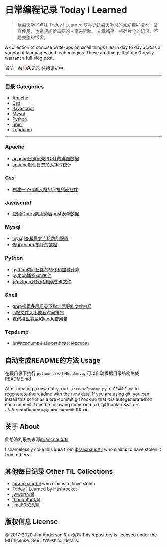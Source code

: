 # 日常编程记录 Today I Learned
> 我每天学了点啥 Today I Learned
随手记录每天学习的点滴编程技术，备查使用，也希望能给需要的人带来帮助。
文章都是一些碎片化的记录，不是完整的博客。  

A collection of concise write-ups on small things I learn day to day across a
variety of languages and technologies. These are things that don't really
warrant a full blog post.

当前一共<font color=red>13</font>条记录 持续更新中...

---
### 目录 Categories
* [Apache](#apache)
* [Css](#css)
* [Javascript](#javascript)
* [Mysql](#mysql)
* [Python](#python)
* [Shell](#shell)
* [Tcpdump](#tcpdump)

---
### Apache

- [apache日志记录POST的详细数据](apache/apache日志记录POST的详细数据.md)
- [apache默认日志加入耗时统计](apache/apache默认日志格式加入耗时统计.md)

### Css

- [创建一个带输入框的下拉列表控件](css/创建一个带输入框的下拉列表控件.md)

### Javascript

- [使用jQuery向服务器post表单数据](javascript/使用jQuery向服务器post表单数据.md)

### Mysql

- [mysql查看最大连接数的配置](mysql/mysql查看最大连接数的配置.md)
- [修复innodb损坏的数据](mysql/修复innodb损坏的数据.md)

### Python

- [python时间日期的转化和加减计算](python/python时间日期的转化和加减计算.md)
- [python解析xml文件](python/python解析xml文件.md)
- [将python源代码编译成elf文件](python/将python源代码编译成elf文件.md)

### Shell

- [grep搜索多层目录下指定后缀的文件内容](shell/grep搜索多层目录下指定后缀的文件内容.md)
- [ls按文件大小或者时间排序](shell/ls按文件大小或者时间排序.md)
- [查询磁盘类型和inode使用量](shell/查询磁盘类型和inode使用量.md)

### Tcpdump

- [使用tcpdump生成post上传文件pcap包](tcpdump/使用tcpdump生成post上传文件pcap包.md)

## 自动生成README的方法 Usage
在根目录下执行 `python createReadme.py` 可以自动根据目录结构生成README.md  

After creating a new entry, run `./createReadme.py > README.md` to regenerate
the readme with the new data.
If you are using git, you can install this script as a pre-commit git hook so
that it is autogenerated on each commit.  Use the following command:
    cd .git/hooks/ && ln -s ../../createReadme.py pre-commit && cd -
## 关于 About
此想法的最初来源[jbranchaud/til](https://github.com/jbranchaud/til)  

I shamelessly stole this idea from
[jbranchaud/til](https://github.com/jbranchaud/til) who claims to have stolen
it from others.
## 其他每日记录 Other TIL Collections
* [jbranchaud/til](https://github.com/jbranchaud/til) who claims to have stolen
* [Today I Learned by Hashrocket](https://til.hashrocket.com)
* [jwworth/til](https://github.com/jwworth/til)
* [thoughtbot/til](https://github.com/thoughtbot/til)
* [jima80525/til](https://github.com/jima80525/til)
## 版权信息 License
&copy; 2017-2020 Jim Anderson & 小黄鸡
This repository is licensed under the MIT license. See `LICENSE` for
details.